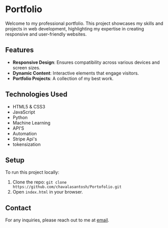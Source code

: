 # Portfolio

Welcome to my professional portfolio. This project showcases my skills and projects in web development, highlighting my expertise in creating responsive and user-friendly websites.

## Features

- **Responsive Design**: Ensures compatibility across various devices and screen sizes.
- **Dynamic Content**: Interactive elements that engage visitors.
- **Portfolio Projects**: A collection of my best work.

## Technologies Used

- HTML5 & CSS3
- JavaScript
- Python
- Machine Learning
- API'S
- Automation
- Stripe Api's
- tokensization

## Setup

To run this project locally:
1. Clone the repo: `git clone https://github.com/chavalasantosh/Portofolio.git`
2. Open `index.html` in your browser.

## Contact

For any inquiries, please reach out to me at [email](mailto:your-email@example.com).

